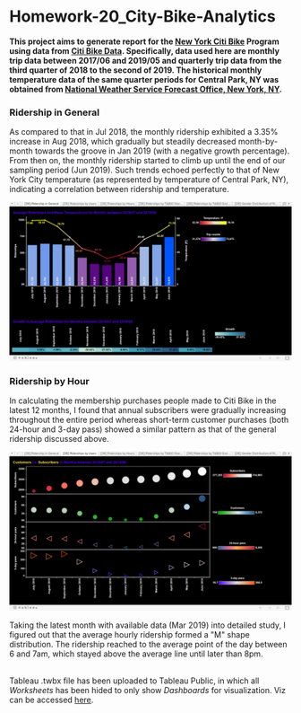 # Homework-20_City-Bike-Analytics

<p><strong>This project aims to generate report for the <a href="https://en.wikipedia.org/wiki/Citi_Bike">New York Citi Bike</a> Program using data from <a href="https://www.citibikenyc.com/system-data">Citi Bike Data</a>. Specifically, data used here are monthly trip data between 2017/06 and 2019/05 and quarterly trip data from the third quarter of 2018 to the second of 2019. The historical monthly temperature data of the same quarter periods for Central Park, NY was obtained from <a href="https://w2.weather.gov/climate/index.php?wfo=okx">National Weather Service Forecast Office, New York, NY</a>.</strong></p>

<h3>Ridership in General</h3>

<p>As compared to that in Jul 2018, the monthly ridership exhibited a 3.35% increase in Aug 2018, which gradually but steadily decreased month-by-month towards the groove in Jan 2019 (with a negative growth percentage). From then on, the monthly ridership started to climb up until the end of our sampling period (Jun 2019). Such trends echoed perfectly to that of New York City temperature (as represented by temperature of Central Park, NY), indicating a correlation between ridership and temperature.</p>
<img src="/data/figures/readme-images/ridership-in-general.png" alt="ridership in general">
  
<h3>Ridership by Hour</h3>

<p>In calculating the membership purchases people made to Citi Bike in the latest 12 months, I found that annual subscribers were gradually increasing throughout the entire period whereas short-term customer purchases (both 24-hour and 3-day pass) showed a similar pattern as that of the general ridership discussed above.</p>
<img src="/data/figures/readme-images/ridership-by-users.png" alt="ridership by users">

<p>Taking the latest month with available data (Mar 2019) into detailed study, I figured out that the average hourly ridership formed a "M" shape distribution. The ridership reached to the average point of the day between 6 and 7am, which stayed above the average line until later than 8pm.

  
<br>Tableau .twbx file has been uploaded to Tableau Public, in which all <i>Worksheets</i> has been hided to only show <i>Dashboards</i> for visualization. Viz can be accessed <a href="https://public.tableau.com/profile/lei8768#!/vizhome/NYCCitiBikeAnalytics/DBRidershipinGeneral?publish=yes">here</a>.
